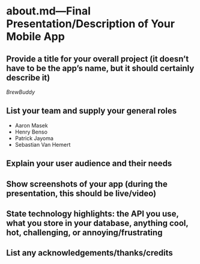 # about.md—Final Presentation/Description of Your Mobile App
## Provide a title for your overall project (it doesn’t have to be the app’s name, but it should certainly describe it)
*BrewBuddy*
## List your team and supply your general roles
- Aaron Masek
- Henry Benso
- Patrick Jayoma
- Sebastian Van Hemert
## Explain your user audience and their needs
## Show screenshots of your app (during the presentation, this should be live/video)
## State technology highlights: the API you use, what you store in your database, anything cool, hot, challenging, or annoying/frustrating
## List any acknowledgements/thanks/credits
